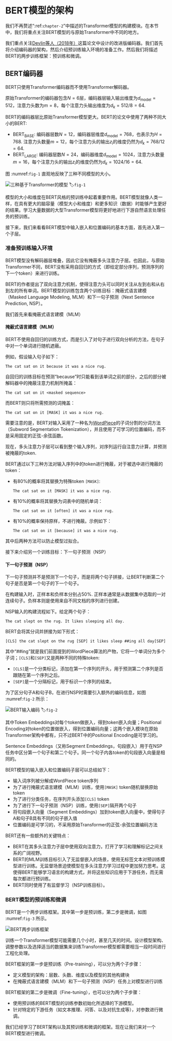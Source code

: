 # BERT模型的架构

我们不再赘述“:ref:`chapter-2`”中描述的Transformer模型的构建模块。在本节中，我们将重点关注BERT模型的与原始Transformer中不同的地方。

我们重点关注[Devlin等人（2018年）](https://arxiv.org/pdf/1810.04805.pdf)这篇论文中设计的改进版编码器。我们首先将介绍编码器的架构，然后介绍预训练输入环境的准备工作。然后我们将描述BERT的两步训练框架：预训练和微调。

## BERT编码器

BERT只使用Transformer编码器而不使用Transformer解码器。

原始Transformer的编码器包含$N=6$层，编码器层输入输出维度为$d_\text{model}=512$，注意力头数为$m=8$，每个注意力头输出维度为$d_k=512/8=64$.

BERT的编码器层比原始Transformer模型更大。BERT的论文中使用了两种不同大小的BERT:

- $\text{BERT}_\text{BASE}$: 编码器层数$N=12$，编码器层维度$d_\text{model}=768$，也表示为$H=768$. 注意力头数量$m=12$，每个注意力头的输出$z_i$的维度仍然为$d_k=768/12=64$.
- $\text{BERT}_\text{LARGE}$: 编码器层数$N=24$，编码器维度$d_\text{model}=1024$，注意力头数量$m=16$，每个注意力头的输出$z_i$的维度仍然为$d_k=1024/16=64$.

图 :numref:`fig-1` 直观地反映了三种不同模型的大小。

![三种基于Transformer的模型](screenshots/2024-04-08-10-57-30.png)
:label:`fig-1`

模型的大小和维度在BERT风格的预训练中起着重要作用。BERT模型就像人类一样，在具有更大的脑容量（模型大小和维度）和更多知识（数据）时能够产生更好的结果。学习大量数据的大型Transformer模型将更好地进行下游自然语言处理任务的预训练。

接下来，我们来看看BERT模型中输入嵌入和位置编码的基本方面，首先进入第一个子层。

### 准备预训练输入环境

BERT模型没有解码器层堆叠，因此它没有掩蔽多头注意力子层。也因此，与原始Transformer不同，BERT没有采用自回归的方式（即给定部分序列，预测序列的下一个token）来进行训练。

BERT的作者提出了双向注意力机制，使得注意力头可以同时关注从左到右和从右到左的所有单词。BERT模型的训练包含两个训练目标：掩蔽式语言建模（Masked Language Modeling, MLM）和下一句子预测（Next Sentence Prediction, NSP）。

我们首先来看掩蔽式语言建模（MLM）

#### 掩蔽式语言建模（MLM）

BERT不使用自回归的训练方式，而是引入了对句子进行双向分析的方法，在句子中对一个单词进行随机遮蔽。

例如，假设输入句子如下：

```
The cat sat on it because it was a nice rug.
```

自回归的训练目标在预测“because”时只能看到该单词之前的部分，之后的部分被解码器中的掩蔽注意力机制所掩盖：

```
The cat sat on it <masked sequence>
```

而BERT则只将所需预测的词掩盖：

```
The cat sat on it [MASK] it was a nice rug.
```

需要注意的是，BERT对输入采用了一种名为[WordPiece](https://huggingface.co/learn/nlp-course/en/chapter6/6)的子词分割的分词方法（Subword Segmentation Tokenization），并且使用了可学习的位置编码，而不是采用固定的正弦-余弦函数。

现在，多头注意力子层可以看到整个输入序列，对序列运行自注意力计算，并预测被掩蔽的token.

BERT通过以下三种方法对输入序列中的token进行掩蔽，对于被选中进行掩蔽的token：

- 有80%的概率将其替换为特殊token `[MASK]`:
  ```
  The cat sat on it [MASK] it was a nice rug.
  ```
- 有10%的概率将其替换为词表中的随机单词：
  ```
  The cat sat on it [often] it was a nice rug.
  ```
- 有10%的概率保持原样，不进行掩蔽。示例如下：
  ```
  The cat sat on it [because] it was a nice rug.
  ```

其中后两种方法可以防止模型过拟合。

接下来介绍另一个训练目标：下一句子预测（NSP）

#### 下一句子预测（NSP）

下一句子预测并不是预测下一个句子，而是将两个句子拼接，让BERT判断第二个句子是否是第一个句子的下一个句子。

在构建输入时，正样本和负样本分别占50%. 正样本通常是从数据集中选取的一对连续句子。负样本则是使用来自不同文档的序列进行创建。

NSP输入的构建流程如下。给定两个句子：

```
The cat slept on the rug. It likes sleeping all day.
```

BERT会将其分词并拼接为如下形式：

```
[CLS] the cat slept on the rug [SEP] it likes sleep ##ing all day[SEP]
```

其中“##ing”就是我们前面提到的WordPiece算法的产物，它将一个单词分为多个子词；`[CLS]`和`[SEP]`又是两种不同的特殊token:

- `[CLS]`是一个分类标记，添加在第一个序列的开头，用于预测第二个序列是否跟随在第一个序列之后。
- `[SEP]`是一个分隔标记，用于标识一个序列的结束。

为了区分句子A和句子B，在进行NSP时需要引入额外的编码信息，如图 :numref:`fig-2` 所示：

![BERT输入编码](screenshots/2024-04-08-13-07-46.png)
:label:`fig-2`

其中Token Embeddings对每个token做嵌入，得到token嵌入向量；Positional Encoding对token的位置做嵌入，得到位置编码向量；这两个嵌入模块在原始Transformer架构中都有，只不过BERT中的Positional Encoding是可学习的。

Sentence Embeddings（又称Segment Embeddings，句段嵌入）用于在NSP任务中区分第一个句子和第二个句子。同一个句子内各token的句段嵌入向量是相同的。

BERT模型的输入嵌入和位置编码子层可以总结如下：

- 输入词序列被分解成WordPiece token序列
- 为了进行掩蔽式语言建模（MLM）训练，使用`[MASK]` token随机替换原始token
- 为了进行分类任务，在序列开头添加`[CLS]` token
- 为了进行下一句子预测（NSP）训练，使用`[SEP]`隔开两个句子
- 将句段嵌入向量（Segment Embeddings）加到token嵌入向量中，使得句子A和句子B具有不同的句子嵌入值
- 位置编码是可学习的，不采用原始Transformer的正弦-余弦位置编码方法

BERT还有一些额外的关键特点：

- BERT在其多头注意力子层中使用双向注意力，打开了学习和理解标记之间关系的广阔视野。
- BERT的MLM训练目标引入了无监督嵌入的场景，使用无标签文本对预训练模型进行训练。无监督场景迫使模型在多头注意力学习过程中更加努力思考。这使得BERT能够学习语言的构建方式，并将这些知识应用于下游任务，而无需每次都进行预训练。
- BERT同时使用了有监督学习（NSP训练目标）。

### BERT模型的预训练和微调

BERT是一个两步训练框架。其中第一步是预训练，第二步是微调，如图 :numref:`fig-3` 所示。

![BERT两步训练框架](screenshots/2024-04-08-14-33-40.png)

训练一个Transformer模型可能需要几个小时，甚至几天的时间。设计模型架构、调整参数以及选择适当的数据集来训练Transformer模型都需要相当一段时间进行工程化处理。

BERT框架的第一步是预训练（Pre-training），可以分为两个子步骤：

- 定义模型的架构：层数、头数、维度以及模型的其他构建块
- 在掩蔽式语言建模（MLM）和下一句子预测（NSP）任务上对模型进行训练

BERT框架的第二步是微调（Fine-tuning），也可以分为两个子步骤：

- 使用预训练的BERT模型的训练参数初始化所选择的下游模型。
- 针对特定的下游任务（如文本推理、问答、以及对抗生成等），对参数进行微调。

我们已经学习了BERT架构以及其预训练和微调的框架。现在让我们来对一个BERT模型进行微调。
